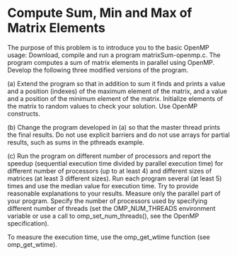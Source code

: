 # Compute Sum, Min and Max of Matrix Elements

The purpose of this problem is to introduce you to the basic OpenMP usage:
Download, compile and run a program matrixSum-openmp.c. The program computes a sum of matrix elements in parallel using OpenMP. Develop the following three modified versions of the program.

(a) Extend the program so that in addition to sum it finds and prints a value and a position (indexes) of the maximum element of the matrix, and a value and a position of the minimum element of the matrix.  Initialize elements of the matrix to random values to check your solution. Use OpenMP constructs.

(b) Change the program developed in (a) so that the master thread prints the final results. Do not use explicit barriers and do not use arrays for partial results, such as  sums in the pthreads example.

(c) Run the program on different number of processors and report the speedup (sequential execution time divided by parallel execution time) for different number of processors (up to at least 4) and different sizes of matrices (at least 3 different sizes). Run each program several (at least 5) times and use the median value for execution time. Try to provide reasonable explanations to your  results. Measure only the parallel part of your program. Specify the number of processors used by specifying different number of threads (set the OMP_NUM_THREADS environment variable or use a call to omp_set_num_threads(), see the OpenMP specification).

To measure the execution time, use the omp_get_wtime function (see omp_get_wtime).
